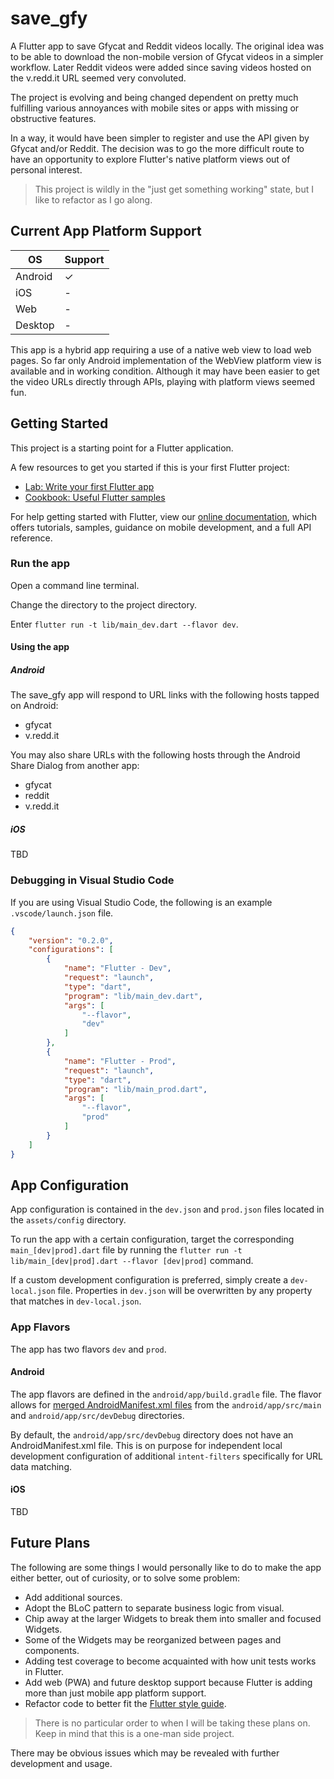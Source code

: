# save_gfy

A Flutter app to save Gfycat and Reddit videos locally. The original idea was to be able to download the non-mobile version of Gfycat videos in a simpler workflow. Later Reddit videos were added since saving videos hosted on the v.redd.it URL seemed very convoluted.

The project is evolving and being changed dependent on pretty much fulfilling various annoyances with mobile sites or apps with missing or obstructive features.

In a way, it would have been simpler to register and use the API given by Gfycat and/or Reddit. The decision was to go the more difficult route to have an opportunity to explore Flutter's native platform views out of personal interest.

> This project is wildly in the "just get something working" state, but I like to refactor as I go along.

## Current App Platform Support

| OS | Support |
| --- | --- |
| Android | ✓ |
| iOS | - |
| Web | - |
| Desktop | - |

This app is a hybrid app requiring a use of a native web view to load web pages. So far only Android implementation of the WebView platform view is available and in working condition. Although it may have been easier to get the video URLs directly through APIs, playing with platform views seemed fun.

## Getting Started

This project is a starting point for a Flutter application.

A few resources to get you started if this is your first Flutter project:

- [Lab: Write your first Flutter app](https://flutter.io/docs/get-started/codelab)
- [Cookbook: Useful Flutter samples](https://flutter.io/docs/cookbook)

For help getting started with Flutter, view our 
[online documentation](https://flutter.io/docs), which offers tutorials, 
samples, guidance on mobile development, and a full API reference.

### Run the app

Open a command line terminal.

Change the directory to the project directory.

Enter `flutter run -t lib/main_dev.dart --flavor dev`.

#### Using the app

##### Android

The save_gfy app will respond to URL links with the following hosts tapped on Android:

* gfycat
* v.redd.it

You may also share URLs with the following hosts through the Android Share Dialog from another app:

* gfycat
* reddit
* v.redd.it

##### iOS

TBD

### Debugging in Visual Studio Code

If you are using Visual Studio Code, the following is an example `.vscode/launch.json` file.

```json
{
    "version": "0.2.0",
    "configurations": [
        {
            "name": "Flutter - Dev",
            "request": "launch",
            "type": "dart",
            "program": "lib/main_dev.dart",
            "args": [
                "--flavor",
                "dev"
            ]
        },
        {
            "name": "Flutter - Prod",
            "request": "launch",
            "type": "dart",
            "program": "lib/main_prod.dart",
            "args": [
                "--flavor",
                "prod"
            ]
        }
    ]
}
```

## App Configuration

App configuration is contained in the `dev.json` and `prod.json` files located in the `assets/config` directory.

To run the app with a certain configuration, target the corresponding `main_[dev|prod].dart` file by running the `flutter run -t lib/main_[dev|prod].dart --flavor [dev|prod]` command.

If a custom development configuration is preferred, simply create a `dev-local.json` file. Properties in `dev.json` will be overwritten by any property that matches in `dev-local.json`.

### App Flavors

The app has two flavors `dev` and `prod`.

#### Android

The app flavors are defined in the `android/app/build.gradle` file. The flavor allows for [merged AndroidManifest.xml files](https://developer.android.com/studio/build/manifest-merge) from the `android/app/src/main` and `android/app/src/devDebug` directories.

By default, the `android/app/src/devDebug` directory does not have an AndroidManifest.xml file. This is on purpose for independent local development configuration of additional `intent-filters` specifically for URL data matching.

#### iOS

TBD

## Future Plans

The following are some things I would personally like to do to make the app either better, out of curiosity, or to solve some problem:

* Add additional sources. 
* Adopt the BLoC pattern to separate business logic from visual.
* Chip away at the larger Widgets to break them into smaller and focused Widgets. 
* Some of the Widgets may be reorganized between pages and components.
* Adding test coverage to become acquainted with how unit tests works in Flutter.
* Add web (PWA) and future desktop support because Flutter is adding more than just mobile app platform support.
* Refactor code to better fit the [Flutter style guide](https://github.com/flutter/flutter/wiki/Style-guide-for-Flutter-repo).

> There is no particular order to when I will be taking these plans on. Keep in mind that this is a one-man side project.

There may be obvious issues which may be revealed with further development and usage.